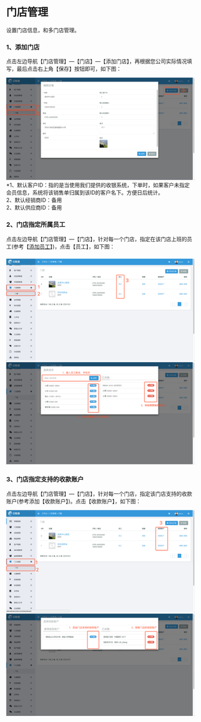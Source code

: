 # 门店管理

设置门店信息，和多门店管理。

### 1、添加门店

点击左边导航【门店管理】—【门店】—【添加门店】，再根据您公司实际情况填写，最后点击右上角【保存】按钮即可，如下图：

![](/assets/mdgl.png)\*1、默认客户ID：指的是当使用我们提供的收银系统，下单时，如果客户未指定会员信息，系统将该销售单归属到该ID的客户名下。方便日后统计。  
  2、默认经销商ID：备用  
  2、默认供应商ID：备用

### 2、门店指定所属员工

点击左边导航【门店管理】—【门店】，针对每一个门店，指定在该门店上班的员工\(参考【[添加员工](/员工信息.md)】\)，点击【员工】，如下图：

### ![](/assets/mdgl-yg-1.png)![](/assets/mdgl-yg-2.png)

### 3、门店指定支持的收款账户

点击左边导航【门店管理】—【门店】，针对每一个门店，指定该门店支持的收款账户\(参考添加【收款账户】\)。点击【收款账户】，如下图：

![](/assets/mdgl-skzh-1.png)![](/assets/mdgl-skzh-2.png)

